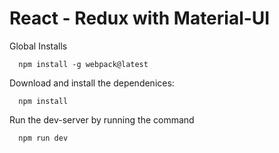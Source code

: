 # React - Redux with Material-UI

Global Installs
```
  npm install -g webpack@latest
```

Download and install the dependenices:
```
  npm install
```

Run the dev-server by running the command
```
  npm run dev
```
